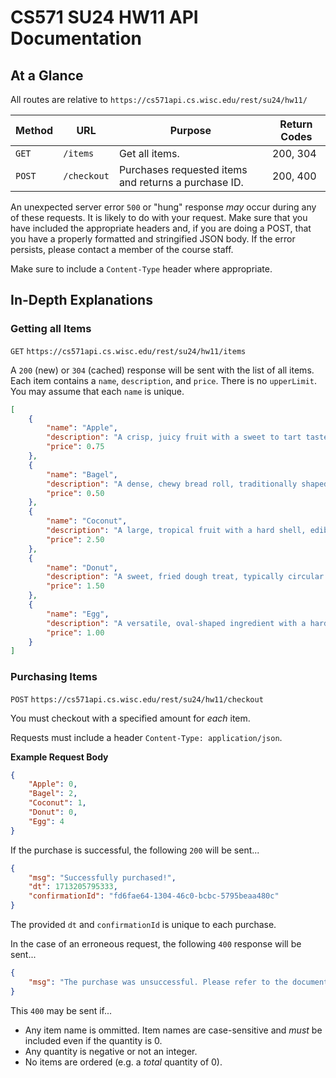 # CS571 SU24 HW11 API Documentation

## At a Glance

All routes are relative to `https://cs571api.cs.wisc.edu/rest/su24/hw11/`

| Method | URL | Purpose | Return Codes |
| --- | --- | --- | --- |
| `GET`| `/items` | Get all items. | 200, 304 |
| `POST` | `/checkout` | Purchases requested items and returns a purchase ID. | 200, 400 |

An unexpected server error `500` or "hung" response *may* occur during any of these requests. It is likely to do with your request. Make sure that you have included the appropriate headers and, if you are doing a POST, that you have a properly formatted and stringified JSON body. If the error persists, please contact a member of the course staff.

Make sure to include a `Content-Type` header where appropriate. 

## In-Depth Explanations

### Getting all Items
`GET` `https://cs571api.cs.wisc.edu/rest/su24/hw11/items`

A `200` (new) or `304` (cached) response will be sent with the list of all items. Each item contains a `name`, `description`, and `price`. There is no `upperLimit`. You may assume that each `name` is unique.

```json
[
    {
        "name": "Apple",
        "description": "A crisp, juicy fruit with a sweet to tart taste, commonly red, green, or yellow in skin color.",
        "price": 0.75
    },
    {
        "name": "Bagel",
        "description": "A dense, chewy bread roll, traditionally shaped into a ring, often topped with seeds or seasonings.",
        "price": 0.50
    },
    {
        "name": "Coconut",
        "description": "A large, tropical fruit with a hard shell, edible white flesh, and a clear liquid inside, known as coconut water.",
        "price": 2.50
    },
    {
        "name": "Donut",
        "description": "A sweet, fried dough treat, typically circular with a hole in the center, and often glazed or topped with sugar and other sweets.",
        "price": 1.50
    },
    {
        "name": "Egg",
        "description": "A versatile, oval-shaped ingredient with a hard outer shell, containing a protein-rich white and a nutrient-dense yolk inside.",
        "price": 1.00
    }
]
```

### Purchasing Items
`POST` `https://cs571api.cs.wisc.edu/rest/su24/hw11/checkout`

You must checkout with a specified amount for *each* item.

Requests must include a header `Content-Type: application/json`.

**Example Request Body**

```json
{
    "Apple": 0,
    "Bagel": 2,
    "Coconut": 1,
    "Donut": 0,
    "Egg": 4
}
```

If the purchase is successful, the following `200` will be sent...
```json
{
    "msg": "Successfully purchased!",
    "dt": 1713205795333,
    "confirmationId": "fd6fae64-1304-46c0-bcbc-5795beaa480c"
}
```

The provided `dt` and `confirmationId` is unique to each purchase.

In the case of an erroneous request, the following `400` response will be sent...

```json
{
    "msg": "The purchase was unsuccessful. Please refer to the documentation for details."
}
```

This `400` may be sent if...
 - Any item name is ommitted. Item names are case-sensitive and *must* be included even if the quantity is 0.
 - Any quantity is negative or not an integer.
 - No items are ordered (e.g. a *total* quantity of 0).
